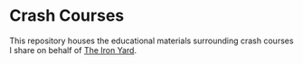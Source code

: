 # Crash Courses
This repository houses the educational materials surrounding crash courses I share on behalf of [The Iron Yard](http://theironyard.com).

